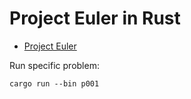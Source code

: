 # Project Euler in Rust

- [Project Euler](https://projecteuler.net/)

Run specific problem:

`cargo run --bin p001`
